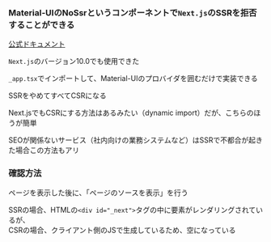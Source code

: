 ### Material-UIのNoSsrというコンポーネントで`Next.js`のSSRを拒否することができる

[ 公式ドキュメント ](https://material-ui.com/api/no-ssr/)

`Next.js`のバージョン10.0でも使用できた

`_app.tsx`でインポートして、Material-UIのプロバイダを囲むだけで実装できる

SSRをやめてすべてCSRになる

Next.jsでもCSRにする方法はあるみたい（dynamic import）だが、こちらのほうが簡単

SEOが関係ないサービス（社内向けの業務システムなど）はSSRで不都合が起きた場合この方法もアリ

### 確認方法

ページを表示した後に、「ページのソースを表示」を行う

SSRの場合、HTMLの`<div id="_next">`タグの中に要素がレンダリングされているが、  
CSRの場合、クライアント側のJSで生成しているため、空になっている
